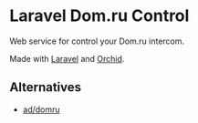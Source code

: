 # Laravel Dom.ru Control

Web service for control your Dom.ru intercom.

Made with [Laravel](https://laravel.com) and [Orchid](https://orchid.software).

## Alternatives
* [ad/domru](https://github.com/ad/domru)
